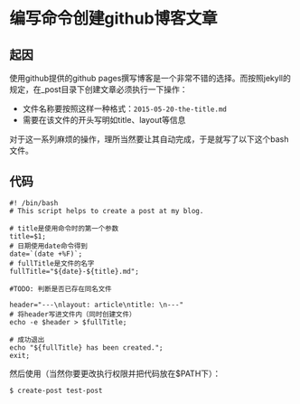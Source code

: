 # 编写命令创建github博客文章

## 起因

使用github提供的github pages撰写博客是一个非常不错的选择。而按照jekyll的规定，在_post目录下创建文章必须执行一下操作：

* 文件名称要按照这样一种格式：`2015-05-20-the-title.md`
* 需要在该文件的开头写明如title、layout等信息

对于这一系列麻烦的操作，理所当然要让其自动完成，于是就写了以下这个bash文件。

## 代码

```
#! /bin/bash
# This script helps to create a post at my blog.

# title是使用命令时的第一个参数
title=$1;
# 日期使用date命令得到
date=`(date +%F)`;
# fullTitle是文件的名字
fullTitle="${date}-${title}.md";

#TODO: 判断是否已存在同名文件

header="---\nlayout: article\ntitle: \n---"
# 将header写进文件内（同时创建文件）
echo -e $header > $fullTitle;

# 成功退出
echo "${fullTitle} has been created.";
exit;
```

然后使用（当然你要更改执行权限并把代码放在$PATH下）：

```
$ create-post test-post
```
